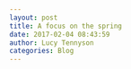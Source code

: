 ```yaml
---
layout: post
title: A focus on the spring
date: 2017-02-04 08:43:59
author: Lucy Tennyson
categories: Blog
---
```

